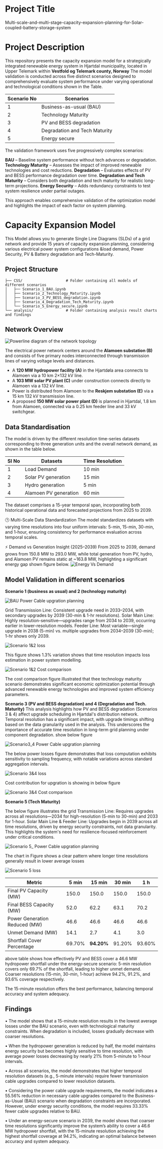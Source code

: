 # Project Title

 Multi-scale-and-multi-stage-capacity-expansion-planning-for-Solar-coupled-battery-storage-system

# Project Description

This repository presents the capacity expansion model for a strategically integrated renewable energy system in Hjartdal municipality, located in Upper Telemark within **Vestfold og Telemark county, Norway**
The model validation is conducted across five distinct scenarios designed to comprehensively evaluate system performance under varying operational and technological conditions shown in the Table.

| **Scenario No** | **Scenarios**                      |
|-----------------|------------------------------------|
| 1               | Business-as-usual (BAU)            |
| 2               | Technology Maturity                |
| 3               | PV and BESS degradation            |
| 4               | Degradation and Tech Maturity      |
| 5               | Energy secure                      |

The validation framework uses five progressively complex scenarios:

**BAU** – Baseline system performance without tech advances or degradation.
**Technology Maturity** – Assesses the impact of improved renewable technologies and cost reductions.
**Degradation** – Evaluates effects of PV and BESS performance degradation over time.
**Degradation and Tech Maturity** – Considers both degradation and tech maturity for realistic long-term projections.
**Energy Security** – Adds redundancy constraints to test system resilience under partial outages.

This approach enables comprehensive validation of the optimization model and highlights the impact of each factor on system planning.

# Capacity Expansion Model

This Model allows you to generate Single Line Diagrams (SLDs) of a grid network and provide 15 years of capacity expansion planning, considering various electrical power system configurations &load demand, Power Security, PV & Battery degradation and Tech-Maturity.

## Project Structure

```
├── CSS/                    # Folder containing all models of different scenarios
│   ├── Scenario_1_BAU.ipynb
│   ├── Scenario_2_Technology_Maturity.ipynb
│   ├── Scenario_3_PV_BESS_degradation.ipynb
│   ├── Scenario_4_Degradation_Tech_Maturity.ipynb
│   └── Scenario_5_Energy_secure.ipynb
└── analysis/               # Folder containing analysis result charts and findings
```
## Network Overview

![Powerline diagram of the network topology](Analysis/power_line_diagram.png)

The electrical power network centers around the **Alamoen substation (B)** and consists of five primary nodes interconnected through transmission lines of varying voltage levels and distances.

- A **120 MW hydropower facility (A)** in the Hjartdøla area connects to Alamoen via a 10 km 2×132 kV line.
- A **103 MW solar PV plant (C)** under construction connects directly to Alamoen via a 132 kV line.
- Power is distributed from Alamoen to the **Reskjem substation (E)** via a 15 km 132 kV transmission line.
- A proposed **150 MW solar power plant (D)** is planned in Hjartdal, 1.8 km from Alamoen, connected via a 0.25 km feeder line and 33 kV switchgear.

## Data Standardisation
The model is driven by the different resolution time-series datasets corresponding to three generation units and the overall network demand, as shown in the table below.

| **Sl No** | **Datasets**            | **Time Resolution** |
|-----------|--------------------------|----------------------|
| 1         | Load Demand              | 10 min               |
| 2         | Solar PV generation      | 15 min               |
| 3         | Hydro generation         | 5 min                |
| 4         | Alamoen PV generation    | 60 min               |


The dataset comprises a 15-year temporal span, incorporating both historical operational data and forecasted projections from 2025 to 2039.

🕒 Multi-Scale Data Standardization
The model standardizes datasets with varying time resolutions into four uniform intervals: 5-min, 15-min, 30-min, and 1-hour, ensuring consistency for performance evaluation across temporal scales.

⚡ Demand vs Generation Insight (2025–2039)
From 2025 to 2039, demand grows from 150.8 MW to 293.0 MW, while total generation from PV, hydro, and Alamoen PV remains static at ~163.8 MW, highlighting a significant energy gap shown figure below.
![Energy Vs Demand](Analysis/electricity_demand_vs_generation_grayscale.png)

## Model Validation in different scenarios

**Scenario 1 (business as usual) and 2 (technology maturity)**

![BAU Power Cable upgration planning](Analysis/BAU_Power_cable_upgration.png)

Grid Transmission Line: Consistent upgrade need in 2033–2034, with secondary upgrades by 2039 (30-min & 1-hr resolutions).
Solar Main Line: Highly resolution-sensitive—upgrades range from 2034 to 2039, occurring earlier in lower-resolution models.
Feeder Line: Most variable—single upgrade in 2038 (5-min) vs. multiple upgrades from 2034–2039 (30-min); 1-hr shows only 2039.

![Scenario 1&2 loss](Analysis/scenario1_2_loss.png)

This figure shows 1.3% variation shows that time resolution impacts loss estimation in power system modelling.

![Scenario 1&2 Cost comparison](Analysis/Cost_contribution_scenario_1_2.png)

The cost comparison figure illustrated that thee technology maturity scenario demonstrates significant economic optimization potential through advanced renewable energy technologies and improved system efficiency parameters.

**Scenario 3 (PV and BESS degradation) and 4 (Degradation and Tech. Maturity)**
This analysis highlights how PV and BESS degradation (Scenarios 3 & 4) affect upgrade scheduling in Hjartdal's distribution network. Temporal resolution has a significant impact, with upgrade timings shifting based on the data granularity used in the analysis. This underscores the importance of accurate time resolution in long-term grid planning under component degradation. show below figure


![Scenario3_4 Power Cable upgration planning](Analysis/power_cable_upgradtion_scenario_3_4.png)

The below power losses figure demonstrates that loss computation exhibits sensitivity to sampling frequency, with notable variations across standard aggregation intervals.

![Scenario 3&4 loss](Analysis/Scenario_3_4_power_losses.png)

Cost contribution for upgration is showing in below figure

![Scenario 3&4 Cost comparison](Analysis/Cost_comparison_scenario_3_4.png)

**Scenario 5 (Tech Maturity)**

The below figure illustrates the grid Transmission Line: Requires upgrades across all resolutions—2034 for high-resolution (5-min to 30-min) and 2033 for 1-hour. Solar Main Line & Feeder Line: Upgrades begin in 2039 across all time resolutions, driven by energy security constraints, not data granularity.
This highlights the system's need for resilience-focused reinforcement under critical conditions.

![Scenario 5_ Power Cable upgration planning](Analysis/cable_upgration_scenario5.png)

The chart in Figure shows a clear pattern where longer time resolutions generally result in lower average losses

![Scenario 5 loss](Analysis/Scenario_5_losses.png)



| **Metric**                    | **5 min** | **15 min** | **30 min** | **1 h** |
| ----------------------------- | --------- | ---------- | ---------- | ------- |
| Final PV Capacity (MW)        | 150.0     | 150.0      | 150.0      | 150.0   |
| Final BESS Capacity (MW)      | 52.0      | 62.2       | 63.1       | 70.2    |
| Power Generation Reduced (MW) | 46.6      | 46.6       | 46.6       | 46.6    |
| Unmet Demand (MW)             | 14.1      | 2.7        | 4.1        | 3.0     |
| Shortfall Cover Percentage    | 69.70%    | **94.20%** | 91.20%     | 93.60%  |

above table shows how effectively PV and BESS cover a 46.6 MW hydropower shortfall under the energy-secure scenario: 5-min resolution covers only 69.7% of the shortfall, leading to higher unmet demand. Coarser resolutions (15-min, 30-min, 1-hour) achieve 94.2%, 91.2%, and 93.6% coverage respectively.

The 15-minute resolution offers the best performance, balancing temporal accuracy and system adequacy.

## Findings

• The model shows that a 15-minute resolution results in the lowest average losses under the BAU scenario, even with technological maturity constraints. When degradation is included, losses gradually decrease with coarser resolutions.

• When the hydropower generation is reduced by half, the model maintains energy security but becomes highly sensitive to time resolution, with average power losses decreasing by nearly 21% from 5-minute to 1-hour intervals.

• Across all scenarios, the model demonstrates that higher temporal resolution datasets (e.g., 5-minute intervals) require fewer transmission cable upgrades compared to lower resolution datasets.

• Considering the power cable upgrade requirements, the model indicates a 55.56% reduction in necessary cable upgrades compared to the Business-as-Usual (BAU) scenario when degradation constraints are incorporated. However, under energy security conditions, the model requires 33.33% fewer cable upgrades relative to BAU.

• Under an energy-secure scenario in 2039, the model shows that coarser time resolutions significantly improve the system’s ability to cover a 46.6 MW hydropower shortfall, with the 15-minute resolution achieving the highest shortfall coverage at 94.2%, indicating an optimal balance between accuracy and system adequacy.
